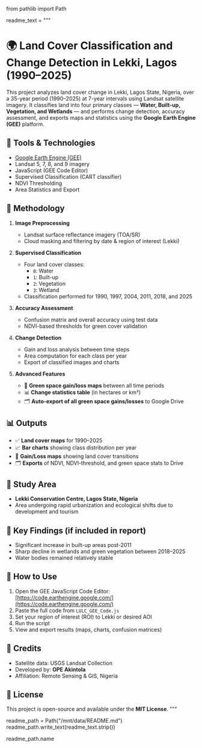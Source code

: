 from pathlib import Path

readme_text = """
# 🌍 Land Cover Classification and Change Detection in Lekki, Lagos (1990–2025)

This project analyzes land cover change in Lekki, Lagos State, Nigeria, over a 35-year period (1990–2025) at 7-year intervals using Landsat satellite imagery. It classifies land into four primary classes — **Water, Built-up, Vegetation, and Wetlands** — and performs change detection, accuracy assessment, and exports maps and statistics using the **Google Earth Engine (GEE)** platform.

## 🔧 Tools & Technologies

- [Google Earth Engine (GEE)](https://earthengine.google.com/)
- Landsat 5, 7, 8, and 9 imagery
- JavaScript (GEE Code Editor)
- Supervised Classification (CART classifier)
- NDVI Thresholding
- Area Statistics and Export

## 🧪 Methodology

1. **Image Preprocessing**
   - Landsat surface reflectance imagery (TOA/SR)
   - Cloud masking and filtering by date & region of interest (Lekki)

2. **Supervised Classification**
   - Four land cover classes:
     - `0`: Water  
     - `1`: Built-up  
     - `2`: Vegetation  
     - `3`: Wetland  
   - Classification performed for 1990, 1997, 2004, 2011, 2018, and 2025

3. **Accuracy Assessment**
   - Confusion matrix and overall accuracy using test data
   - NDVI-based thresholds for green cover validation

4. **Change Detection**
   - Gain and loss analysis between time steps
   - Area computation for each class per year
   - Export of classified images and charts

5. **Advanced Features**
   - 🌳 **Green space gain/loss maps** between all time periods
   - 📊 **Change statistics table** (in hectares or km²)
   - 🗂 **Auto-export of all green space gains/losses** to Google Drive

## 📊 Outputs

- ✅ **Land cover maps** for 1990–2025
- 📈 **Bar charts** showing class distribution per year
- 🔁 **Gain/Loss maps** showing land cover transitions
- 🗂️ **Exports** of NDVI, NDVI-threshold, and green space stats to Drive

## 📍 Study Area

- **Lekki Conservation Centre, Lagos State, Nigeria**
- Area undergoing rapid urbanization and ecological shifts due to development and tourism

## 📌 Key Findings (if included in report)

- Significant increase in built-up areas post-2011
- Sharp decline in wetlands and green vegetation between 2018–2025
- Water bodies remained relatively stable

## 🚀 How to Use

1. Open the GEE JavaScript Code Editor: [https://code.earthengine.google.com/](https://code.earthengine.google.com/)
2. Paste the full code from `LULC_GEE_Code.js`
3. Set your region of interest (ROI) to Lekki or desired AOI
4. Run the script
5. View and export results (maps, charts, confusion matrices)

## 📌 Credits

- Satellite data: USGS Landsat Collection
- Developed by: **OPE Akintola**
- Affiliation: Remote Sensing & GIS, Nigeria

## 📄 License

This project is open-source and available under the **MIT License**.
"""

readme_path = Path("/mnt/data/README.md")
readme_path.write_text(readme_text.strip())

readme_path.name

